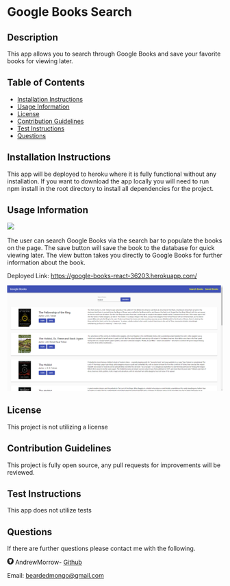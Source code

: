 # Google Books Search

## Description

This app allows you to search through Google Books and save your favorite books for viewing later.

## Table of Contents

-   [Installation Instructions](#installation-instructions)
-   [Usage Information](#usage-information)
-   [License](#license)
-   [Contribution Guidelines](#contribution-guidelines)
-   [Test Instructions](#test-instructions)
-   [Questions](#questions)

## Installation Instructions

This app will be deployed to heroku where it is fully functional without any installation. If you want to download the app locally you will need to run npm install in the root directory to install all dependencies for the project.

## Usage Information

<img src = "https://img.shields.io/badge/license-None-blue">

The user can search Google Books via the search bar to populate the books on the page. The save button will save the book to the database for quick viewing later. The view button takes you directly to Google Books for further information about the book.

Deployed Link: https://google-books-react-36203.herokuapp.com/

<img src="assets/images/googleBooksSS_Search.png">

## License

This project is not utilizing a license

## Contribution Guidelines

This project is fully open source, any pull requests for improvements will be reviewed.

## Test Instructions

This app does not utilize tests

## Questions

If there are further questions please contact me with the following.

<img src = "assets/images/githubLogoCrop.png" alt= 'Github Logo' width="15px" height="15px"> AndrewMorrow- <a href="https://github.com/AndrewMorrow" target= "_blank">Github</a>

Email: beardedmongo@gmail.com
